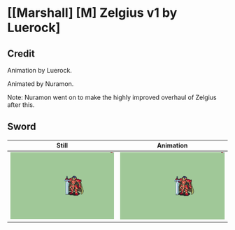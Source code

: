 # [\[Marshall\] \[M\] Zelgius v1 by Luerock]

## Credit

Animation by Luerock.

Animated by Nuramon.

Note: Nuramon went on to make the highly improved overhaul of Zelgius after this.
	
## Sword

| Still | Animation |
| :---: | :-------: |
| ![Sword still](./Sword_000.png) | ![Sword animation](./Sword.gif) |
